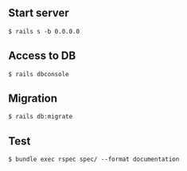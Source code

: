 ## Start server

```shell
$ rails s -b 0.0.0.0
```

## Access to DB

```shell
$ rails dbconsole
```

## Migration

```shell
$ rails db:migrate
```

## Test

```shell
$ bundle exec rspec spec/ --format documentation
```
